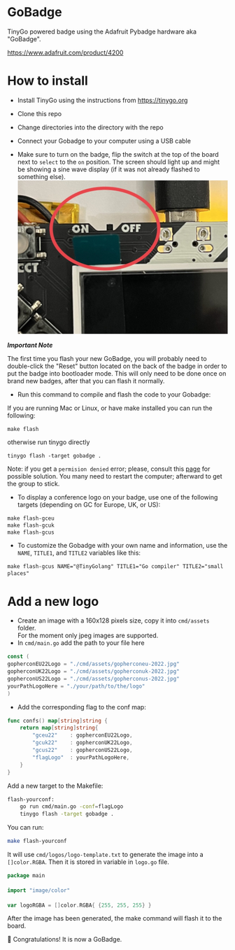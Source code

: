 # GoBadge

TinyGo powered badge using the Adafruit Pybadge hardware aka "GoBadge".

https://www.adafruit.com/product/4200

# How to install

- Install TinyGo using the instructions from https://tinygo.org

- Clone this repo

- Change directories into the directory with the repo

- Connect your Gobadge to your computer using a USB cable

- Make sure to turn on the badge, flip the switch at the top of the board next to `select` to the `on` position. The screen should light up and might be showing a sine wave display (if it was not already flashed to something else).
![location of on off switch](assets/on_off.jpg "on off switch location")

***Important Note***

The first time you flash your new GoBadge, you will probably need to double-click the "Reset" button located on the back of the badge in order to put the badge into bootloader mode. This will only need to be done once on brand new badges, after that you can flash it normally.

- Run this command to compile and flash the code to your Gobadge:

If you are running Mac or Linux, or have make installed you can run the following:

```
make flash
```

otherwise run tinygo directly

```
tinygo flash -target gobadge .
```

Note: if you get a `permision denied` error; please, consult this [page](https://tinygo.org/docs/guides/tinygo-flash-errors/) for possible solution. You many need to restart the computer; afterward to get the group to stick.

- To display a conference logo on your badge, use one of the following targets (depending on GC for Europe, UK, or US):
```
make flash-gceu
make flash-gcuk
make flash-gcus
```

- To customize the Gobadge with your own name and information, use the `NAME`, `TITLE1`, and `TITLE2` variables like this:

```
make flash-gcus NAME="@TinyGolang" TITLE1="Go compiler" TITLE2="small places"
```

# Add a new logo

- Create an image with a 160x128 pixels size, copy it into `cmd/assets` folder.  
For the moment only jpeg images are supported.  
- In `cmd/main.go` add the path to your file here

```go
const (
gopherconEU22Logo = "./cmd/assets/gopherconeu-2022.jpg"
gopherconUK22Logo = "./cmd/assets/gopherconuk-2022.jpg"
gopherconUS22Logo = "./cmd/assets/gopherconus-2022.jpg"
yourPathLogoHere = "./your/path/to/the/logo"
)
```

- Add the corresponding flag to the conf map:

```go
func confs() map[string]string {
	return map[string]string{
		"gceu22"    : gopherconEU22Logo,
		"gcuk22"    : gopherconUK22Logo,
		"gcus22"    : gopherconUS22Logo,
		"flagLogo"  : yourPathLogoHere,
	}
}
```

Add a new target to the Makefile:

```bash
flash-yourconf:
	go run cmd/main.go -conf=flagLogo
	tinygo flash -target gobadge .
```

You can run:

```bash
make flash-yourconf
```

It will use `cmd/logos/logo-template.txt` to generate the image into a `[]color.RGBA`.
Then it is stored in variable in `logo.go` file.

```go
package main

import "image/color"

var logoRGBA = []color.RGBA{ {255, 255, 255} }
```

After the image has been generated, the make command will flash it to the board.


👏 Congratulations! It is now a GoBadge.
